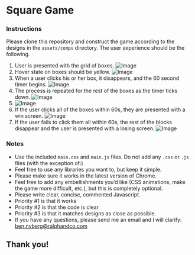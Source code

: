 # Square Game

### Instructions

Please clone this repository and construct the game according to  the designs in the `assets/comps` directory. The user experience should be the following.

1. User is presented with the grid of boxes.
![Image](/assets/comps/comp1-start.png?raw=true)
2. Hover state on boxes should be yellow.
![Image](/assets/comps/comp2-hover.png?raw=true)
3. When a user clicks his or her box, it disappears, and the 60 second timer begins.
![Image](/assets/comps/comp3-click.png?raw=true)
4. The process is repeated for the rest of the boxes as the timer ticks down.
![Image](/assets/comps/comp4-hover2.png?raw=true)
5. ![Image](/assets/comps/comp5-click.png?raw=true)
6. If the user clicks all of the boxes within 60s, they are presented with a win screen.
![Image](/assets/comps/comp6-end-win.png?raw=true)
7. If the user fails to click them all within 60s, the rest of the blocks disappear and the user is presented with a losing screen.
![Image](/assets/comps/comp7-end-lose.png?raw=true)

### Notes

* Use the included `main.css` and `main.js` files. Do not add any `.css` or `.js` files (with the exception of:)
* Feel free to use any libraries you want to, but keep it simple.
* Please make sure it works in the latest version of Chrome.
* Feel free to add any embellishments you’d like (CSS animations, make the game more difficult, etc.), but this is completely optional.
* Please write clear, concise, commented Javascript.
* Priority #1 is that it works
* Priority #2 is that the code is clear
* Priority #3 is that it matches designs as close as possible.
* If you have any questions, please send me an email and I will clarify: <ben.nyberg@ralphandco.com>

## Thank you!